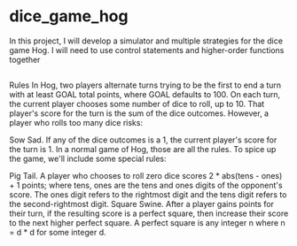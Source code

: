 # dice_game_hog
In this project, I will develop a simulator and multiple strategies for the dice game Hog. I will need to use control statements and higher-order functions together

##
Rules
In Hog, two players alternate turns trying to be the first to end a turn with at least GOAL total points, where GOAL defaults to 100. On each turn, the current player chooses some number of dice to roll, up to 10. That player's score for the turn is the sum of the dice outcomes. However, a player who rolls too many dice risks:

Sow Sad. If any of the dice outcomes is a 1, the current player's score for the turn is 1.
In a normal game of Hog, those are all the rules. To spice up the game, we'll include some special rules:

Pig Tail. A player who chooses to roll zero dice scores 2 * abs(tens - ones) + 1 points; where tens, ones are the tens and ones digits of the opponent's score. The ones digit refers to the rightmost digit and the tens digit refers to the second-rightmost digit.
Square Swine. After a player gains points for their turn, if the resulting score is a perfect square, then increase their score to the next higher perfect square. A perfect square is any integer n where n = d * d for some integer d.
